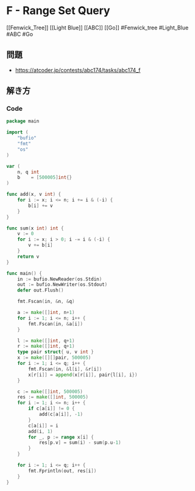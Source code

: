 # F - Range Set Query
[[Fenwick_Tree]] [[Light Blue]] [[ABC]] [[Go]]
#Fenwick_tree #Light_Blue #ABC #Go 

## 問題
- https://atcoder.jp/contests/abc174/tasks/abc174_f

## 解き方
### Code
```go
package main

import (
	"bufio"
	"fmt"
	"os"
)

var (
	n, q int
	b    = [500005]int{}
)

func add(x, v int) {
	for i := x; i <= n; i += i & (-i) {
		b[i] += v
	}
}

func sum(x int) int {
	v := 0
	for i := x; i > 0; i -= i & (-i) {
		v += b[i]
	}
	return v
}

func main() {
	in := bufio.NewReader(os.Stdin)
	out := bufio.NewWriter(os.Stdout)
	defer out.Flush()

	fmt.Fscan(in, &n, &q)

	a := make([]int, n+1)
	for i := 1; i <= n; i++ {
		fmt.Fscan(in, &a[i])
	}

	l := make([]int, q+1)
	r := make([]int, q+1)
	type pair struct{ u, v int }
	x := make([][]pair, 500005)
	for i := 1; i <= q; i++ {
		fmt.Fscan(in, &l[i], &r[i])
		x[r[i]] = append(x[r[i]], pair{l[i], i})
	}

	c := make([]int, 500005)
	res := make([]int, 500005)
	for i := 1; i <= n; i++ {
		if c[a[i]] != 0 {
			add(c[a[i]], -1)
		}
		c[a[i]] = i
		add(i, 1)
		for _, p := range x[i] {
			res[p.v] = sum(i) - sum(p.u-1)
		}
	}

	for i := 1; i <= q; i++ {
		fmt.Fprintln(out, res[i])
	}
}
```